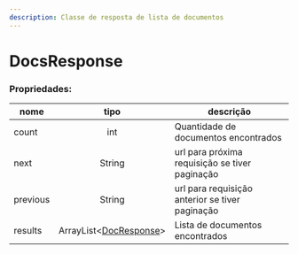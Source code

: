 ```yaml
---
description: Classe de resposta de lista de documentos
---
```


# DocsResponse

### Propriedades:

| nome     |                   tipo                   | descrição                                       |
| -------- | :--------------------------------------: | ----------------------------------------------- |
| count    |                    int                   | Quantidade de documentos encontrados            |
| next     |                  String                  | url para próxima requisição se tiver paginação  |
| previous |                  String                  | url para requisição anterior se tiver paginação |
| results  | ArrayList<[DocResponse](docresponse.md)> | Lista de documentos encontrados                 |
